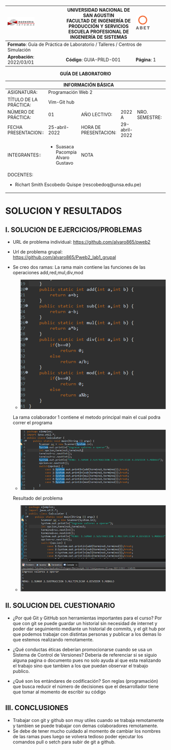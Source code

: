 <div align="center">
<table>
    <theader>
        <tr>
            <td><img src="https://github.com/rescobedoq/pw2/blob/main/epis.png?raw=true" alt="EPIS" style="width:50%; height:auto"/></td>
            <th>
                <span style="font-weight:bold;">UNIVERSIDAD NACIONAL DE SAN AGUSTIN</span><br />
                <span style="font-weight:bold;">FACULTAD DE INGENIERÍA DE PRODUCCIÓN Y SERVICIOS</span><br />
                <span style="font-weight:bold;">ESCUELA PROFESIONAL DE INGENIERÍA DE SISTEMAS</span>
            </th>
            <td><img src="https://github.com/rescobedoq/pw2/blob/main/abet.png?raw=true" alt="ABET" style="width:50%; height:auto"/></td>
        </tr>
    </theader>
    <tbody>
        <tr><td colspan="3"><span style="font-weight:bold;">Formato</span>: Guía de Práctica de Laboratorio / Talleres / Centros de Simulación</td></tr>
        <tr><td><span style="font-weight:bold;">Aprobación</span>:  2022/03/01</td><td><span style="font-weight:bold;">Código</span>: GUIA-PRLD-001</td><td><span style="font-weight:bold;">Página</span>: 1</td></tr>
    </tbody>
</table>
</div>

<div align="center">
<span style="font-weight:bold;">GUÍA DE LABORATORIO</span><br />

</div>


<table>
<theader>
<tr><th colspan="6">INFORMACIÓN BÁSICA</th></tr>
</theader>
<tbody>
<tr><td>ASIGNATURA:</td><td colspan="5">Programación Web 2</td></tr>
<tr><td>TÍTULO DE LA PRÁCTICA:</td><td colspan="5">Vim-Git hub</td></tr>
<tr>
<td>NÚMERO DE PRÁCTICA:</td><td>01</td><td>AÑO LECTIVO:</td><td>2022 A</td><td>NRO. SEMESTRE:</td><td>III</td>
</tr>
<tr>
<td>FECHA PRESENTACION::</td><td>25-abril-2022</td><td>HORA DE PRESENTACION:</td><td>29-abril-2022</td><td></td><td></td>
</tr>
<tr>
<td>INTEGRANTES::</td><td>
<ul>
<li>Suasaca Pacompia Alvaro Gustavo</li>

</ul>
<td>NOTA</td><td></td><td></td><td></td>
</td>
</tr>
<tr><td colspan="6">DOCENTES:
<ul>
<li>Richart Smith Escobedo Quispe (rescobedoq@unsa.edu.pe)</li>
</ul>
</td>
</<tr>
</tdbody>
</table>


# SOLUCION Y RESULTADOS

## I. SOLUCION DE EJERCICIOS/PROBLEMAS

- URL de problema individual:
   https://github.com/alvaro865/pweb2

- Url de problema grupal:
   https://github.com/alvaro865/Pweb2_lab1_grupal
- Se creo dos ramas:
  La rama main contiene las funciones de las operaciones add,red,mul,div,mod
  
   - ![Ejercicio 1](ejercicio_1.png)
   
  La rama colaborador 1 contiene el metodo principal main el cual podra correr el programa
  
   - ![Ejercicio 1](ejercicio_2.png)

  Resultado del problema
  
   - ![Ejercicio 1](ejercicio_3.png)


## II. SOLUCION DEL CUESTIONARIO

 - ¿Por qué Git y GitHub son herramientas importantes para el curso?
    Por que con git se puede guardar un historial sin necesidad de internet y poder dar seguimiento mediante un historial de commits, y el git hub por que podemos 
    trabajar con distintas personas y publicar a los demas lo que estemos realizando remotamente.
    
 - ¿Qué conductas éticas deberían promocionarse cuando se usa un Sistema de Control de Versiones?
    Deberia de referenciar si se siguio alguna pagina o documento pues no solo ayuda al que esta realizando el trabajo sino que tambien a los que puedan observar 
    el trabajo publico.

 - ¿Qué son los entándares de codificación?
   Son reglas (programación) que busca reducir el número de decisiones que el desarrollador tiene que tomar al momento de escribir su código
   

## III. CONCLUSIONES

- Trabajar con git y github son muy utiles cuando se trabaja remotamente y tambien se puede trabajar con demas colaboradores remotamente.
- Se debe de tener mucho cuidado al momento de cambiar los nombres de las ramas pues luego se volvera tedioso poder ejecutar los comandos pull o setch para subir 
  de git a github.
